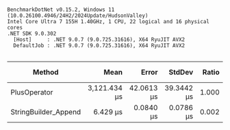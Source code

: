 ```

BenchmarkDotNet v0.15.2, Windows 11 (10.0.26100.4946/24H2/2024Update/HudsonValley)
Intel Core Ultra 7 155H 1.40GHz, 1 CPU, 22 logical and 16 physical cores
.NET SDK 9.0.302
  [Host]     : .NET 9.0.7 (9.0.725.31616), X64 RyuJIT AVX2
  DefaultJob : .NET 9.0.7 (9.0.725.31616), X64 RyuJIT AVX2


```
| Method               | Mean         | Error      | StdDev     | Ratio | RatioSD | Rank | Gen0      | Gen1     | Allocated   | Alloc Ratio |
|--------------------- |-------------:|-----------:|-----------:|------:|--------:|-----:|----------:|---------:|------------:|------------:|
| PlusOperator         | 3,121.434 μs | 42.0613 μs | 39.3442 μs | 1.000 |    0.02 |    2 | 7976.5625 | 390.6250 | 97910.13 KB |       1.000 |
| StringBuilder_Append |     6.429 μs |  0.0840 μs |  0.0786 μs | 0.002 |    0.00 |    1 |    4.2343 |   0.5264 |    51.95 KB |       0.001 |

